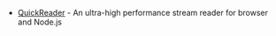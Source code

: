 - [QuickReader](https://github.com/EtherDream/QuickReader) - An ultra-high performance stream reader for browser and Node.js

